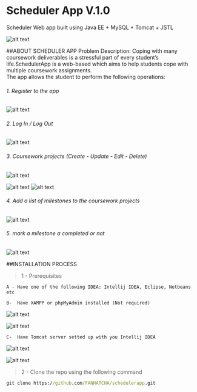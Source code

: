 # **Scheduler App V.1.0**

Scheduler Web app built using Java EE + MySQL + Tomcat + JSTL 

![alt text](testing_screenshots/logout.PNG)

##ABOUT SCHEDULER APP
Problem Description: Coping with many coursework deliverables is a stressful part of every student’s life.SchedulerApp is a web-based which aims to help students cope with multiple coursework assignments.  
The app allows the student to perform the following operations:
###### 1. Register to the app
![alt text](testing_screenshots/register_page.PNG)

###### 2. Log In / Log Out
![alt text](testing_screenshots/login.PNG)

###### 3. Coursework projects (Create - Update - Edit - Delete)
![alt text](testing_screenshots/logout.PNG)

![alt text](testing_screenshots/create_new_coursework.PNG)
![alt text](testing_screenshots/edit_coursework.PNG)

###### 4. Add a list of milestones to the coursework projects
![alt text](testing_screenshots/added_milestones.PNG)

###### 5. mark a milestone a completed or not
![alt text](testing_screenshots/markAsCompleted.PNG)

##INSTALLATION PROCESS
> 1 - Prerequisites
```
A - Have one of the following IDEA: Intellij IDEA, Eclipse, Netbeans etc

B-  Have XAMPP or phpMyAdmin installed (Not required)
```
![alt text](testing_screenshots/xampp.PNG)

![alt text](testing_screenshots/phpmyadmin.PNG)

```
C-  Have Tomcat server setted up with you Intellij IDEA
```
![alt text](testing_screenshots/tomcat.PNG)

![alt text](testing_screenshots/tomcat_deployment.PNG)

> 2 - Clone the repo using the following command
```cmd
git clone https://github.com/FANHATCHA/schedulerapp.git
```
 